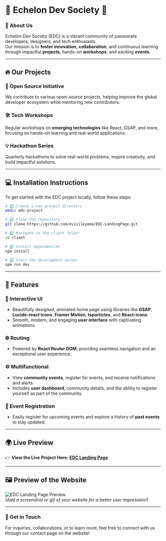 
# 🌟 **Echelon Dev Society** 🌟  

### 🚀 **About Us**
Echelon Dev Society (EDC) is a vibrant community of passionate developers, designers, and tech enthusiasts.  
Our mission is to **foster innovation, collaboration**, and continuous learning through impactful **projects**, hands-on **workshops**, and exciting **events**.  

---

## 🔥 **Our Projects**
### 🎯 **Open Source Initiative**  
We contribute to various open-source projects, helping improve the global developer ecosystem while mentoring new contributors.  

### 🛠️ **Tech Workshops**  
Regular workshops on **emerging technologies** like React, GSAP, and more, focusing on hands-on learning and real-world applications.  

### 💡 **Hackathon Series**  
Quarterly hackathons to solve real-world problems, inspire creativity, and build impactful solutions.  

---

## 💻 **Installation Instructions**

To get started with the EDC project locally, follow these steps:

```bash
# 1️⃣ Create a new project directory
mkdir edc-project

# 2️⃣ Clone the repository
git clone https://github.com/eviiileyeee/EDC-LandingPage.git

# 3️⃣ Navigate to the client folder
cd client

# 4️⃣ Install dependencies
npm install

# 5️⃣ Start the development server
npm run dev
```

---

## 🌟 **Features**

### 🎨 **Interactive UI**  
- Beautifully designed, animated home page using libraries like **GSAP**, **Lucide-react Icons**, **Framer Motion**, **tsparticles**, and **React-icons**.  
- Smooth, modern, and engaging **user interface** with captivating animations.

### 🌐 **Routing**  
- Powered by **React Router DOM**, providing seamless navigation and an exceptional user experience.  

### ⚙️ **Multifunctional**  
- View **community events**, register for events, and receive notifications and alerts.  
- Includes **user dashboard**, community details, and the ability to register yourself as part of the community.  

### 📅 **Event Registration**  
- Easily register for upcoming events and explore a history of **past events** to stay updated.

---

## 🌍 **Live Preview**  
👉 **View the Live Project Here**: [**EDC Landing Page**](https://edc-cdgi.netlify.app)  

---

## 🖼️ **Preview of the Website**  

![EDC Landing Page Preview](https://via.placeholder.com/1024x512.png?text=EDC+Landing+Page+Preview)  
*(Add a screenshot or gif of your website for a better user impression!)*  

---

### 💬 **Get in Touch**
For inquiries, collaborations, or to learn more, feel free to connect with us through our contact page on the website!  
